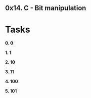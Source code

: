 ## 0x14. C - Bit manipulation


# Tasks

**0. 0**

**1. 1**

**2. 10**

**3. 11**

**4. 100**



**5. 101**
